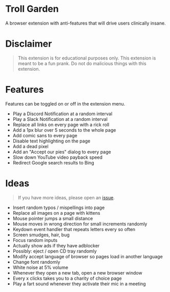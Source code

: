 # Troll Garden

A browser extension with anti-features that will drive users clinically insane.

# Disclaimer

>This extension is for educational purposes only. This extension is meant to be a fun prank. Do not do malicious things with this extension.

# Features

Features can be toggled on or off in the extension menu.

* Play a Discord Notification at a random interval
* Play a Slack Notification at a random interval
* Replace all links on every page with a rick roll
* Add a 1px blur over 5 seconds to the whole page
* Add comic sans to every page
* Disable text highlighting on the page
* Add a dead pixel
* Add an "Accept our pies" dialog to every page
* Slow down YouTube video payback speed
* Redirect Google search results to Bing

# Ideas

> If you have more ideas, please open an [issue](https://github.com/CodingGarden/troll-garden/issues).

* Insert random typos / mispellings into page
* Replace all images on a page with kittens
* Mouse pointer jumps a small distance
* Mouse moves in wrong direction for small increments randomly
* Keydown event handler that repeats letters every so often
* Screen smudges, hair, bug
* Focus random inputs
* Actually show ads if they have adblocker
* Possibly: eject / open CD tray randomly
* Modify accept language of browser so pages load in another language
* Change font randomly
* White noise at 5% volume
* Whenever they open a new tab, open a new browser window
* Every x clicks takes you to a charity of choice page
* Play a fart sound whenever they activate their mic in a meeting
